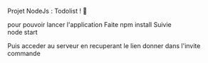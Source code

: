

Projet NodeJs : Todolist ! 💆

pour pouvoir lancer l\'application
Faite
npm install
Suivie  
node start

Puis acceder au serveur en recuperant le lien donner dans l'invite commande